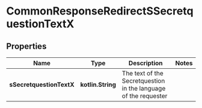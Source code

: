 
# CommonResponseRedirectSSecretquestionTextX

## Properties
| Name | Type | Description | Notes |
| ------------ | ------------- | ------------- | ------------- |
| **sSecretquestionTextX** | **kotlin.String** | The text of the Secretquestion in the language of the requester |  |



